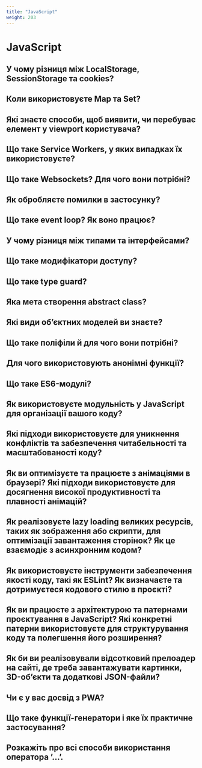 ```yaml
---
title: "JavaScript"
weight: 203
---
```


# JavaScript

## У чому різниця між LocalStorage, SessionStorage та cookies?

## Коли використовуєте Map та Set?

## Які знаєте способи, щоб виявити, чи перебуває елемент у viewport користувача?

## Що таке Service Workers, у яких випадках їх використовуєте?

## Що таке Websockets? Для чого вони потрібні?

## Як обробляєте помилки в застосунку?

## Що таке event loop? Як воно працює?

## У чому різниця між типами та інтерфейсами?

## Що таке модифікатори доступу?

## Що таке type guard?

## Яка мета створення abstract class?

## Які види обʼєктних моделей ви знаєте?

## Що таке поліфіли й для чого вони потрібні?

## Для чого використовують анонімні функції?

## Що таке ES6-модулі?

## Як використовуєте модульність у JavaScript для організації вашого коду?

## Які підходи використовуєте для уникнення конфліктів та забезпечення читабельності та масштабованості коду?

## Як ви оптимізуєте та працюєте з анімаціями в браузері? Які підходи використовуєте для досягнення високої продуктивності та плавності анімацій?

## Як реалізовуєте lazy loading великих ресурсів, таких як зображення або скрипти, для оптимізації завантаження сторінок? Як це взаємодіє з асинхронним кодом?

## Як використовуєте інструменти забезпечення якості коду, такі як ESLint? Як визначаєте та дотримуєтеся кодового стилю в проєкті?

## Як ви працюєте з архітектурою та патернами проєктування в JavaScript? Які конкретні патерни використовуєте для структурування коду та полегшення його розширення?

## Як би ви реалізовували відсотковий прелоадер на сайті, де треба завантажувати картинки, 3D-об’єкти та додаткові JSON-файли?

## Чи є у вас досвід з PWA?

## Що таке функції-генератори і яке їх практичне застосування?

## Розкажіть про всі способи використання оператора ’...’.